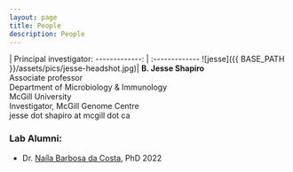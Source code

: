 ```yaml
---
layout: page
title: People
description: People
---
```


 | Principal investigator:
-------------: | :-------------
![jesse]({{ BASE_PATH }}/assets/pics/jesse-headshot.jpg)| **B. Jesse Shapiro**<br>Associate professor<br>Department of Microbiology & Immunology<br>McGill University<br>Investigator, McGill Genome Centre<br>jesse dot shapiro at mcgill dot ca


### Lab Alumni:  
* Dr. [Naíla Barbosa da Costa](https://nailacosta.weebly.com/), PhD 2022

